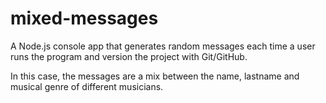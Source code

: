 # mixed-messages
 A Node.js console app that generates random messages each time a user runs the program and version the project with Git/GitHub.

 In this case, the messages are a mix between the name, lastname and musical genre of different musicians.

